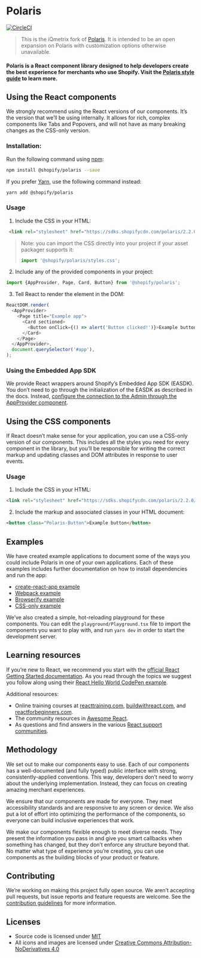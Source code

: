 # Polaris

[![CircleCI](https://circleci.com/gh/Shopify/polaris.svg?style=svg)](https://circleci.com/gh/Shopify/polaris)

> This is the iQmetrix fork of [Polaris](https://github.com/Shopify/polaris). It is intended to be an open expansion on Polaris with customization options otherwise unavailable.

#### Polaris is a React component library designed to help developers create the best experience for merchants who use Shopify. Visit the [Polaris style guide](https://polaris.shopify.com) to learn more.

## Using the React components

We strongly recommend using the React versions of our components. It’s the version that we’ll be using internally. It allows for rich, complex components like Tabs and Popovers, and will not have as many breaking changes as the CSS-only version.

### Installation:

Run the following command using [npm](https://www.npmjs.com/):

```bash
npm install @shopify/polaris --save
```

If you prefer [Yarn](https://yarnpkg.com/en/), use the following command instead:

```bash
yarn add @shopify/polaris
```

### Usage

1.  Include the CSS in your HTML:

```html
 <link rel="stylesheet" href="https://sdks.shopifycdn.com/polaris/2.2.0/polaris.min.css" />
```

> Note: you can import the CSS directly into your project if your asset packager supports it:
>
> ```javascript
> import '@shopify/polaris/styles.css';
> ```

2.  Include any of the provided components in your project:

```javascript
import {AppProvider, Page, Card, Button} from '@shopify/polaris';
```

3.  Tell React to render the element in the DOM:

```javascript
ReactDOM.render(
  <AppProvider>
    <Page title="Example app">
      <Card sectioned>
        <Button onClick={() => alert('Button clicked!')}>Example button</Button>
      </Card>
    </Page>
  </AppProvider>,
  document.querySelector('#app'),
);
```

### Using the Embedded App SDK

We provide React wrappers around Shopify’s Embedded App SDK (EASDK). You don’t need to go through the initialization of the EASDK as described in the docs. Instead, [configure the connection to the Admin through the AppProvider component](https://github.com/Shopify/polaris/blob/master/documentation/Embedded%20apps.md).

## Using the CSS components

If React doesn’t make sense for your application, you can use a CSS-only version of our components. This includes all the styles you need for every component in the library, but you’ll be responsible for writing the correct markup and updating classes and DOM attributes in response to user events.

### Usage

1.  Include the CSS in your HTML:

```html
<link rel="stylesheet" href="https://sdks.shopifycdn.com/polaris/2.2.0/polaris.min.css" />
```

2.  Include the markup and associated classes in your HTML document:

```html
<button class="Polaris-Button">Example button</button>
```

## Examples

We have created example applications to document some of the ways you could include Polaris in one of your own applications. Each of these examples includes further documentation on how to install dependencies and run the app:

- [create-react-app example](https://github.com/Shopify/polaris/tree/master/examples/create-react-app)
- [Webpack example](https://github.com/Shopify/polaris/tree/master/examples/webpack)
- [Browserify example](https://github.com/Shopify/polaris/tree/master/examples/browserify)
- [CSS-only example](https://github.com/Shopify/polaris/tree/master/examples/cdn-styles)

We’ve also created a simple, hot-reloading playground for these components. You can edit the `playground/Playground.tsx` file to import the components you want to play with, and run `yarn dev` in order to start the development server.

## Learning resources

If you’re new to React, we recommend you start with the [official React Getting Started documentation](https://facebook.github.io/react/docs/hello-world.html). As you read through the topics we suggest you follow along using their [React Hello World CodePen example](http://codepen.io/gaearon/pen/ZpvBNJ?editors=0010).

Additional resources:

- Online training courses at [reacttraining.com](http://reacttraining.com), [buildwithreact.com](http://buildwithreact.com), and [reactforbeginners.com](http://reactforbeginners.com).
- The community resources in [Awesome React](https://github.com/enaqx/awesome-react).
- As questions and find answers in the various [React support communities](https://facebook.github.io/react/community/support.html).

## Methodology

We set out to make our components easy to use. Each of our components has a well-documented (and fully typed) public interface with strong, consistently-applied conventions. This way, developers don’t need to worry about the underlying implementation. Instead, they can focus on creating amazing merchant experiences.

We ensure that our components are made for everyone. They meet accessibility standards and are responsive to any screen or device. We also put a lot of effort into optimizing the performance of the components, so everyone can build inclusive experiences that work.

We make our components flexible enough to meet diverse needs. They present the information you pass in and give you smart callbacks when something has changed, but they don’t enforce any structure beyond that. No matter what type of experience you’re creating, you can use components as the building blocks of your product or feature.

## Contributing

We’re working on making this project fully open source. We aren’t accepting pull requests, but issue reports and feature requests are welcome. See the [contribution guidelines](https://github.com/Shopify/polaris/blob/master/.github/CONTRIBUTING.md) for more information.

## Licenses

- Source code is licensed under [MIT](https://opensource.org/licenses/MIT)
- All icons and images are licensed under [Creative Commons Attribution-NoDerivatives 4.0](http://creativecommons.org/licenses/by-nd/4.0/)
